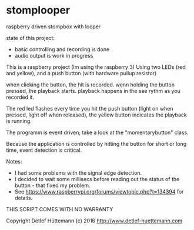 # stomplooper
raspberry driven stompbox with looper

state of this project:
  * basic controlling and recording is done
  * audio output is work in progress

This is a raspberry project (Im using the raspberry 3)
Using two LEDs (red and yellow), and a push button (with hardware pullup resistor)

when clicking the button, the hit is recorded.
wenn holding the button pressed, the playback starts.
playback happens in the sae rythm as you recorded it.

The red led flashes every time you hit the push button (light on when pressed, light off when released),
the yellow button indicates the playback is running.

The programm is event driven; take a look at the "momentarybutton" class.

Because the application is controlled by hitting the button for short or long time, event detection is critical.

Notes:
 * I had some problems with the signal edge detection. 
 * I decided to wait some millisecs before reading out the status of the button - that fixed my problem.
 * See https://www.raspberrypi.org/forums/viewtopic.php?t=134394 for details.

THIS SCRIPT COMES WITH NO WARRANTY

Copyright Detlef Hüttemann (c) 2016 http://www.detlef-huettemann.com
